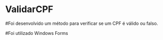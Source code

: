 # ValidarCPF

#Foi desenvolvido um método para verificar se um CPF é válido ou falso.

#Foi utilizado Windows Forms

